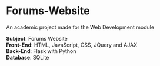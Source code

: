 # Forums-Website
An academic project made for the Web Development module <br/>

**Subject**: Forums Website <br/>
**Front-End**: HTML, JavaScript, CSS, JQuery and AJAX <br/>
**Back-End**: Flask with Python <br/>
**Database**: SQLite
